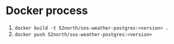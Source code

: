 # Docker process

1. `docker build -t 52north/sos-weather-postgres:<version> .`
1. `docker push 52north/sos-weather-postgres:<version>`
